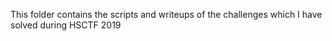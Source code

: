 This folder contains the scripts and writeups of the challenges which I have solved during HSCTF 2019
